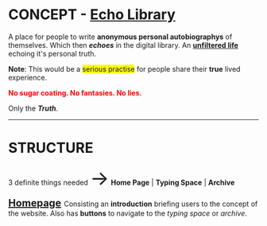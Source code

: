 # **CONCEPT** - <ins>Echo Library</ins>

A place for people to write **anonymous personal autobiographys** of themselves. Which then ***echoes*** in the digital library. An <ins>**unfiltered life**</ins> echoing it's personal truth. 

 **Note**: This would be a <span style="background-color: yellow;">serious practise</span> for people share their **true** lived experience. 

<strong><span style="color: red;"> No sugar coating. 
No fantasies.
No lies.</span></strong>

Only the ***Truth***.
<hr>

# STRUCTURE 
3 definite things needed <span style="font-size:40px;">&#8594;</span> **Home Page** | **Typing Space** | **Archive**

<span style="font-size: 20px;"> <ins>**Homepage**</ins> </span> 
Consisting an **introduction** briefing users to the concept of the website.
Also has **buttons** to navigate to the *typing space* or *archive*.


